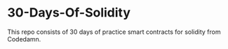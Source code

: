 # 30-Days-Of-Solidity
This repo consists of 30 days of practice smart contracts for solidity from Codedamn.

